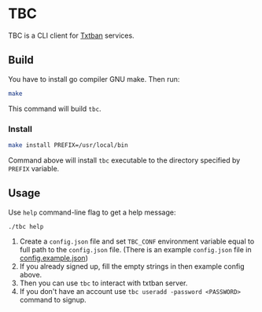 # TBC
TBC is a CLI client for [Txtban](https://github.com/thehxdev/txtban) services.


## Build
You have to install go compiler GNU make. Then run:
```bash
make
```
This command will build `tbc`.

### Install
```bash
make install PREFIX=/usr/local/bin
```
Command above will install `tbc` executable to the directory specified by `PREFIX` variable.


## Usage
Use `help` command-line flag to get a help message:
```bash
./tbc help
```

1. Create a `config.json` file and set `TBC_CONF` environment variable equal to full path to the `config.json` file.
(There is an example `config.json` file in [config.example.json](config.example.json))
2. If you already signed up, fill the empty strings in then example config above.
3. Then you can use `tbc` to interact with txtban server.
4. If you don't have an account use `tbc useradd -password <PASSWORD>` command to signup.
